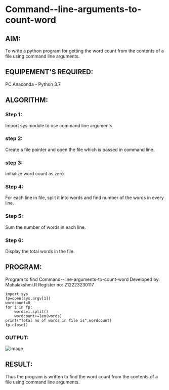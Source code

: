 # Command--line-arguments-to-count-word
## AIM:
To write a python program for getting the word count from the contents of a file using command line arguments.
## EQUIPEMENT'S REQUIRED: 
PC
Anaconda - Python 3.7
## ALGORITHM: 
### Step 1:
Import sys module to use command line arguments.

### step 2:
Create a file pointer and open the file which is passed in command line.

### step 3:
Initialize word count as zero.

### Step 4:
For each line in file, split it into words and find number of the words in every line.

### Step 5:
Sum the number of words in each line.

### Step 6:
Display the total words in the file.
## PROGRAM:
Program to find Command--line-arguments-to-count-word
Developed by: Mahalakshmi.R
Register no: 212223230117
```
import sys
fp=open(sys.argv[1])
wordcount=0
for i in fp:
    words=i.split()
    wordcount+=len(words)
print("Total no of words in file is",wordcount)
fp.close()
```
### OUTPUT:

![image](https://github.com/Maharavi2006/Command--line-arguments-to-count-word/assets/154535981/6c6c3b44-9622-45b8-85e3-840a9eb06e6a)

## RESULT:
Thus the program is written to find the word count from the contents of a file using command line arguments.
